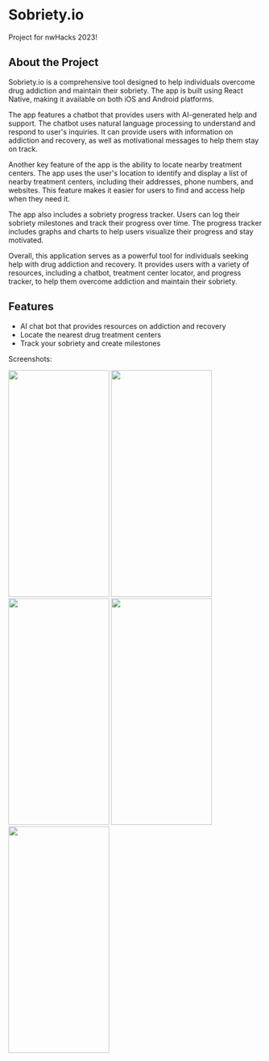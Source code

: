 # Sobriety.io
Project for nwHacks 2023!

## About the Project
Sobriety.io is a comprehensive tool designed to help individuals overcome drug addiction and maintain their sobriety. The app is built using React Native, making it available on both iOS and Android platforms.

The app features a chatbot that provides users with AI-generated help and support. The chatbot uses natural language processing to understand and respond to user's inquiries. It can provide users with information on addiction and recovery, as well as motivational messages to help them stay on track.

Another key feature of the app is the ability to locate nearby treatment centers. The app uses the user's location to identify and display a list of nearby treatment centers, including their addresses, phone numbers, and websites. This feature makes it easier for users to find and access help when they need it.

The app also includes a sobriety progress tracker. Users can log their sobriety milestones and track their progress over time. The progress tracker includes graphs and charts to help users visualize their progress and stay motivated.

Overall, this application serves as a powerful tool for individuals seeking help with drug addiction and recovery. It provides users with a variety of resources, including a chatbot, treatment center locator, and progress tracker, to help them overcome addiction and maintain their sobriety.

## Features
- AI chat bot that provides resources on addiction and recovery 
- Locate the nearest drug treatment centers
- Track your sobriety and create milestones

Screenshots:

<img src="https://user-images.githubusercontent.com/63217634/213936966-fe2c9a2c-34dd-4b54-8964-067bdb9d7a95.jpg" alt="" width="200" height="450" />
<img src="https://user-images.githubusercontent.com/63217634/213937318-5eeaeb09-0751-402f-b3e8-3f33eb9d0a3d.jpg" alt="" width="200" height="450" />
<img src="https://user-images.githubusercontent.com/63217634/213937317-af9c8f1c-179e-4140-a846-c2f6c0b2fc66.jpg" alt="" width="200" height="450" />
<img src="https://user-images.githubusercontent.com/63217634/213937316-043d542a-c9db-4519-96dc-7f4f4e5303ca.jpg" alt="" width="200" height="450" />
<img src="https://user-images.githubusercontent.com/63217634/213937315-48bc6ad5-27e9-4609-863e-793d2b370ec7.jpg" alt="" width="200" height="450" />
